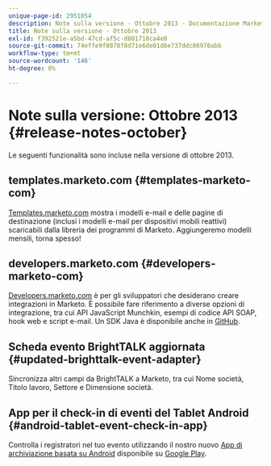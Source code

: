 ```yaml
---
unique-page-id: 2951054
description: Note sulla versione - Ottobre 2013 - Documentazione Marketo - Documentazione del prodotto
title: Note sulla versione - Ottobre 2013
exl-id: f392521e-a5bd-47cd-af5c-d801718ca4e0
source-git-commit: 74effe9f8078f8d71e6de01d6e737ddc86978abb
workflow-type: tm+mt
source-wordcount: '146'
ht-degree: 0%

---
```


# Note sulla versione: Ottobre 2013 {#release-notes-october}

Le seguenti funzionalità sono incluse nella versione di ottobre 2013.

## templates.marketo.com {#templates-marketo-com}

[Templates.marketo.com](/help/marketo/product-docs/demand-generation/landing-pages/landing-page-templates/guided-landing-page-template-list.md) mostra i modelli e-mail e delle pagine di destinazione (inclusi i modelli e-mail per dispositivi mobili reattivi) scaricabili dalla libreria dei programmi di Marketo. Aggiungeremo modelli mensili, torna spesso!

## developers.marketo.com {#developers-marketo-com}

[Developers.marketo.com](https://developers.marketo.com) è per gli sviluppatori che desiderano creare integrazioni in Marketo. È possibile fare riferimento a diverse opzioni di integrazione, tra cui API JavaScript Munchkin, esempi di codice API SOAP, hook web e script e-mail. Un SDK Java è disponibile anche in [GitHub](https://github.com/Marketo/SOAP-API-Java-Client).

## Scheda evento BrightTALK aggiornata {#updated-brighttalk-event-adapter}

Sincronizza altri campi da BrightTALK a Marketo, tra cui Nome società, Titolo lavoro, Settore e Dimensione società.

## App per il check-in di eventi del Tablet Android {#android-tablet-event-check-in-app}

Controlla i registratori nel tuo evento utilizzando il nostro nuovo [App di archiviazione basata su Android](/help/marketo/product-docs/core-marketo-concepts/mobile-apps/event-check-in/check-people-into-your-event-from-your-tablet.md) disponibile su [Google Play](https://play.google.com/store/apps/details?id=com.marketo.eventcheckin&amp;hl=en).
